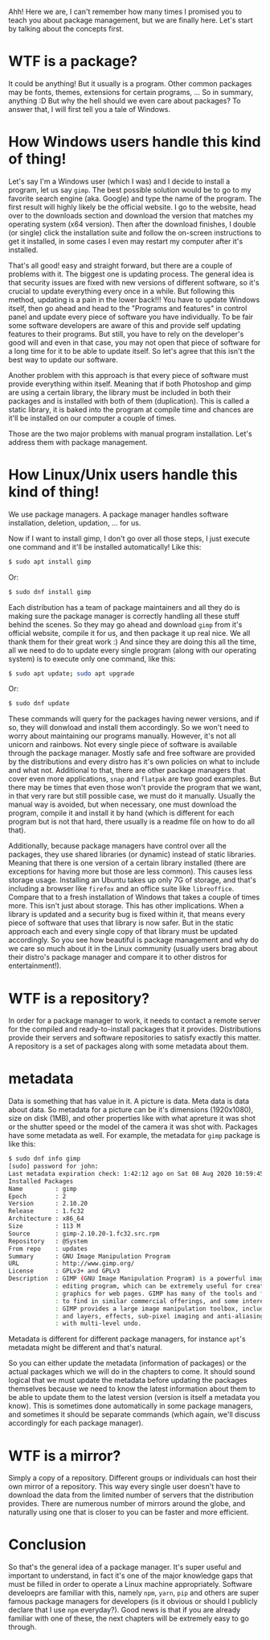 Ahh! Here we are, I can't remember how many times I promised you to teach you about package management, but we are finally here. Let's start by talking about the concepts first.

# WTF is a package?
It could be anything! But it usually is a program. Other common packages may be fonts, themes, extensions for certain programs, ... So in summary, anything :D But why the hell should we even care about packages? To answer that, I will first tell you a tale of Windows.

# How Windows users handle this kind of thing!
Let's say I'm a Windows user (which I was) and I decide to install a program, let us say `gimp`. The best possible solution would be to go to my favorite search engine (aka. Google) and type the name of the program. The first result will highly likely be the official website. I go to the website, head over to the downloads section and download the version that matches my operating system (x64 version). Then after the download finishes, I double (or single) click the installation suite and follow the on-screen instructions to get it installed, in some cases I even may restart my computer after it's installed.

That's all good! easy and straight forward, but there are a couple of problems with it. The biggest one is updating process. The general idea is that security issues are fixed with new versions of different software, so it's crucial to update everything every once in a while. But following this method, updating is a pain in the lower back!!! You have to update Windows itself, then go ahead and head to the "Programs and features" in control panel and update every piece of software you have individually. To be fair some software developers are aware of this and provide self updating features to their programs. But still, you have to rely on the developer's good will and even in that case, you may not open that piece of software for a long time for it to be able to update itself. So let's agree that this isn't the best way to update our software.

Another problem with this approach is that every piece of software must provide everything within itself. Meaning that if both Photoshop and gimp are using a certain library, the library must be included in both their packages and is installed with both of them (duplication). This is called a static library, it is baked into the program at compile time and chances are it'll be installed on our computer a couple of times.

Those are the two major problems with manual program installation. Let's address them with package management.

# How Linux/Unix users handle this kind of thing!
We use package managers. A package manager handles software installation, deletion, updation, ... for us.

Now if I want to install gimp, I don't go over all those steps, I just execute one command and it'll be installed automatically! Like this:

```bash
$ sudo apt install gimp
```

Or:

```bash
$ sudo dnf install gimp
```

Each distribution has a team of package maintainers and all they do is making sure the package manager is correctly handling all these stuff behind the scenes. So they may go ahead and download `gimp` from it's official website, compile it for us, and then package it up real nice. We all thank them for their great work :) And since they are doing this all the time, all we need to do to update every single program (along with our operating system) is to execute only one command, like this:

```bash
$ sudo apt update; sudo apt upgrade
```

Or:

```bash
$ sudo dnf update
```

These commands will query for the packages having newer versions, and if so, they will donwload and install them accordingly. So we won't need to worry about maintaining our programs manually. However, it's not all unicorn and rainbows. Not every single piece of software is available through the package manager. Mostly safe and free software are provided by the distributions and every distro has it's own policies on what to include and what not. Additional to that, there are other package managers that cover even more applications, `snap` and `flatpak` are two good examples. But there may be times that even those won't provide the program that we want, in that very rare but still possible case, we must do it manually. Usually the manual way is avoided, but when necessary, one must download the program, compile it and install it by hand (which is different for each program but is not that hard, there usually is a readme file on how to do all that).

Additionally, because package managers have control over all the packages, they use shared libraries (or dynamic) instead of static libraries. Meaning that there is one version of a certain library installed (there are exceptions for having more but those are less common). This causes less storage usage. Installing an Ubuntu takes up only 7G of storage, and that's including a browser like `firefox` and an office suite like `libreoffice`. Compare that to a fresh installation of Windows that takes a couple of times more. This isn't just about storage. This has other implications. When a library is updated and a security bug is fixed within it, that means every piece of software that uses that library is now safer. But in the static approach each and every single copy of that library must be updated accordingly. So you see how beautiful is package management and why do we care so much about it in the Linux community (usually users brag about their distro's package manager and compare it to other distros for entertainment!).

# WTF is a repository?
In order for a package manager to work, it needs to contact a remote server for the compiled and ready-to-install packages that it provides. Distributions provide their servers and software repositories to satisfy exactly this matter. A repository is a set of packages along with some metadata about them.

# metadata
Data is something that has value in it. A picture is data. Meta data is data about data. So metadata for a picture can be it's dimensions (1920x1080), size on disk (1MB), and other properties like with what apreture it was shot or the shutter speed or the model of the camera it was shot with. Packages have some metadata as well. For example, the metadata for `gimp` package is like this:

```bash
$ sudo dnf info gimp
[sudo] password for john: 
Last metadata expiration check: 1:42:12 ago on Sat 08 Aug 2020 10:59:45 AM +0430.
Installed Packages
Name         : gimp
Epoch        : 2
Version      : 2.10.20
Release      : 1.fc32
Architecture : x86_64
Size         : 113 M
Source       : gimp-2.10.20-1.fc32.src.rpm
Repository   : @System
From repo    : updates
Summary      : GNU Image Manipulation Program
URL          : http://www.gimp.org/
License      : GPLv3+ and GPLv3
Description  : GIMP (GNU Image Manipulation Program) is a powerful image composition and
             : editing program, which can be extremely useful for creating logos and other
             : graphics for web pages. GIMP has many of the tools and filters you would expect
             : to find in similar commercial offerings, and some interesting extras as well.
             : GIMP provides a large image manipulation toolbox, including channel operations
             : and layers, effects, sub-pixel imaging and anti-aliasing, and conversions, all
             : with multi-level undo.
```

Metadata is different for different package managers, for instance `apt`'s metadata might be different and that's natural.

So you can either update the metadata (information of packages) or the actual packages which we will do in the chapters to come. It should sound logical that we must update the metadata before updating the packages themselves because we need to know the latest information about them to be able to update them to the latest version (version is itself a metadata you know). This is sometimes done automatically in some package managers, and sometimes it should be separate commands (which again, we'll discuss accordingly for each package manager).

# WTF is a mirror?
Simply a copy of a repository. Different groups or individuals can host their own mirror of a repository. This way every single user doesn't have to download the data from the limited number of servers that the distribution provides. There are numerous number of mirrors around the globe, and naturally using one that is closer to you can be faster and more efficient.

# Conclusion
So that's the general idea of a package manager. It's super useful and important to understand, in fact it's one of the major knowledge gaps that must be filled in order to operate a Linux machine appropriately. Software develoeprs are familiar with this, namely `npm`, `yarn`, `pip` and others are super famous package managers for developers (is it obvious or should I publicly declare that I use `npm` everyday?). Good news is that if you are already familiar with one of these, the next chapters will be extremely easy to go through.